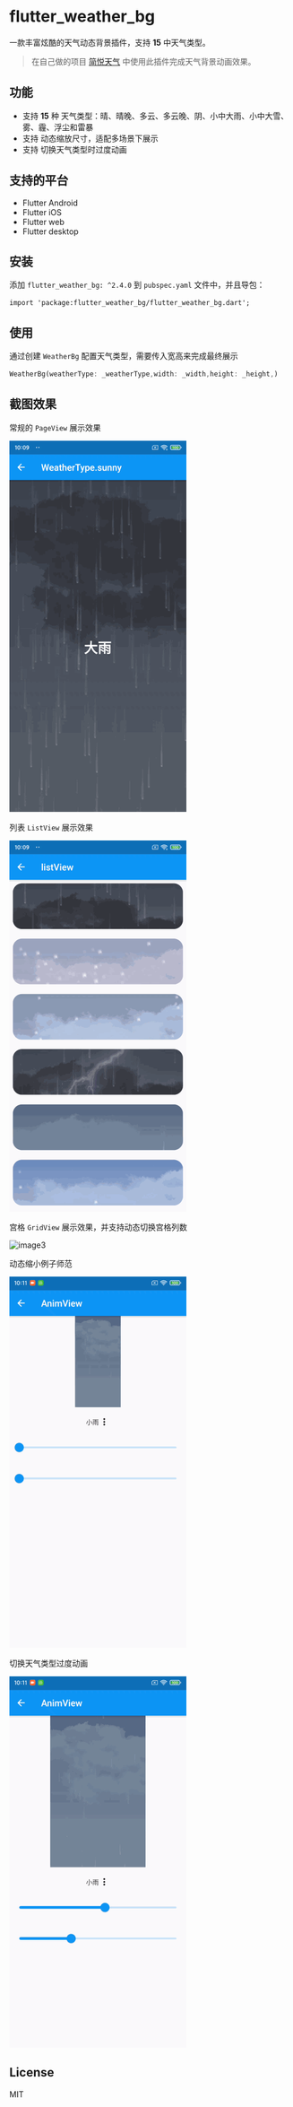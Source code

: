 # flutter_weather_bg

一款丰富炫酷的天气动态背景插件，支持 **15** 中天气类型。

> 在自己做的项目 [简悦天气](https://github.com/xiaweizi/SimplicityWeather) 中使用此插件完成天气背景动画效果。

## 功能

- 支持 **15** 种 天气类型：晴、晴晚、多云、多云晚、阴、小中大雨、小中大雪、雾、霾、浮尘和雷暴
- 支持 动态缩放尺寸，适配多场景下展示
- 支持 切换天气类型时过度动画

## 支持的平台

- Flutter Android
- Flutter iOS
- Flutter web
- Flutter desktop

## 安装

添加 `flutter_weather_bg: ^2.4.0` 到 `pubspec.yaml` 文件中，并且导包：

```dar
import 'package:flutter_weather_bg/flutter_weather_bg.dart';
```

## 使用

通过创建 `WeatherBg` 配置天气类型，需要传入宽高来完成最终展示

```dart
WeatherBg(weatherType: _weatherType,width: _width,height: _height,)
```

## 截图效果

常规的 `PageView` 展示效果

![image1](/ScreenShot/image1.gif)



列表 `ListView` 展示效果

![image2](/ScreenShot/image2.gif)



宫格 `GridView` 展示效果，并支持动态切换宫格列数

![image3](/ScreenShot/image3.gif)



动态缩小例子师范

![image4](/ScreenShot/image4.gif)



切换天气类型过度动画

![image5](/ScreenShot/image5.gif)



## License 

MIT